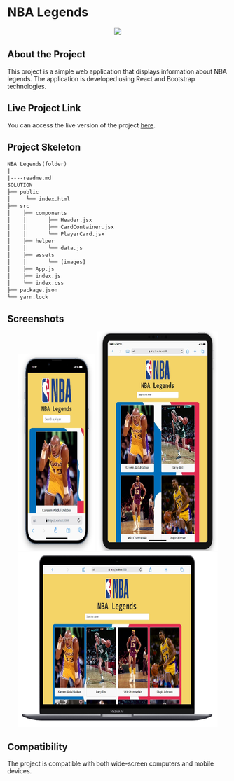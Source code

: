 # NBA Legends

<div align="center">
  <img src="./src/assets/nba.gif" />
</div>

## About the Project

This project is a simple web application that displays information about NBA legends. The application is developed using React and Bootstrap technologies.

## Live Project Link

You can access the live version of the project [here](https://nba-legends-beta.vercel.app/).

## Project Skeleton

```
NBA Legends(folder)
|
|----readme.md       
SOLUTION
├── public
│     └── index.html
├── src
│    ├── components
│    │       ├── Header.jsx
│    │       ├── CardContainer.jsx
│    │       └── PlayerCard.jsx
│    ├── helper
│    │       └── data.js
│    ├── assets
│    │       └── [images]
│    ├── App.js
│    ├── index.js
│    └── index.css
├── package.json
└── yarn.lock
```

## Screenshots

<div align="center">
  <img src="./src/assets/Screenshot_1.jpg"  width="35%" height="450" />
  <img src="./src/assets/Screenshot_2.jpg"  width="55%" height="500" />
  <img src="./src/assets/Screenshot_3.jpg"  width="90.5%" height="400" />
</div>

## Compatibility

The project is compatible with both wide-screen computers and mobile devices.
